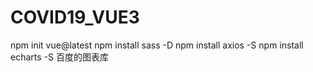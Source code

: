 # COVID19_VUE3
npm init vue@latest
npm install sass -D 
npm install axios -S
npm install echarts -S  百度的图表库